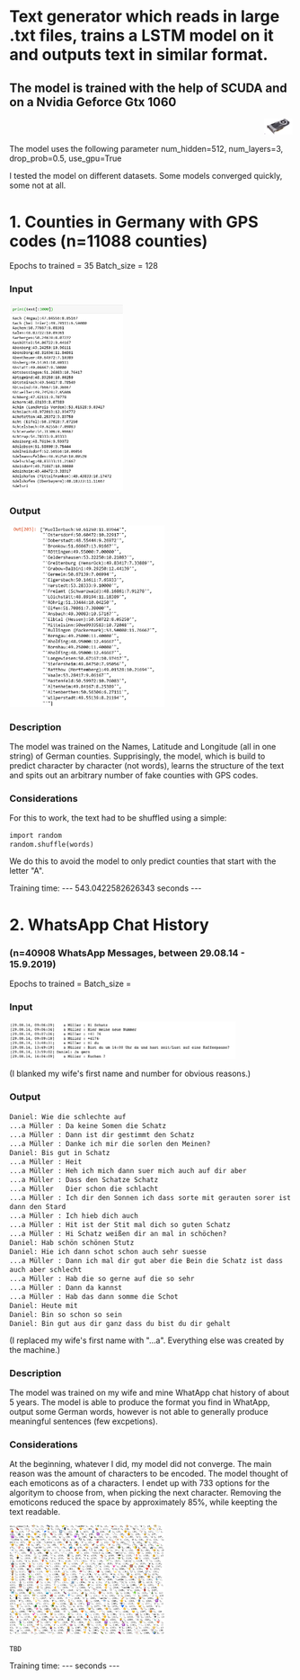 # Text generator which reads in large .txt files, trains a LSTM model on it and outputs text in similar format.
## The model is trained with the help of SCUDA and on a Nvidia Geforce Gtx 1060
<p align="right">
 <img src="gtx.jpg" width="10% title="Input">
 </p>

The model uses the following parameter
num_hidden=512,
num_layers=3,
drop_prob=0.5,
use_gpu=True

I tested the model on different datasets. Some models converged quickly, some not at all.

# 1. Counties in Germany with GPS codes (n=11088 counties)
Epochs to trained = 35
Batch_size = 128

### Input
<p align="left">
 <img src="Input.PNG" width="40% title="Input">
 </p>
                                             
 ### Output
 <p align="left">
 <img src="Output.PNG" width="55%" title="Output">
 </p>
 
### Description
The model was trained on the Names, Latitude and Longitude (all in one string) of German counties. 
Supprisingly, the model, which is build to predict character by character (not words), learns the structure of the text and spits out an arbitrary number of fake counties with GPS codes. 

### Considerations
For this to work, the text had to be shuffled using a simple:
```
import random
random.shuffle(words)
```
We do this to avoid the model to only predict counties that start with the letter "A".

Training time: --- 543.0422582626343 seconds ---


# 2. WhatsApp Chat History 
### (n=40908 WhatsApp Messages, between 29.08.14 - 15.9.2019)
Epochs to trained = 
Batch_size = 

### Input
<p align="left">
 <img src="Input_Whatsapp.png" width="80% title="Input">
 </p>
(I blanked my wife's first name and number for obvious reasons.)                                                      
 
 ### Output
```
Daniel: Wie die schlechte auf
...a Müller : Da keine Somen die Schatz 
...a Müller : Dann ist dir gestimmt den Schatz 
...a Müller : Danke ich mir die sorlen den Meinen?
Daniel: Bis gut in Schatz
...a Müller : Heit
...a Müller : Heh ich mich dann suer mich auch auf dir aber
...a Müller : Dass den Schatze Schatz 
...a Müller   Dier schon die schlacht
...a Müller : Ich dir den Sonnen ich dass sorte mit gerauten sorer ist dann den Stard
...a Müller : Ich hieb dich auch
...a Müller : Hit ist der Stit mal dich so guten Schatz
...a Müller : Hi Schatz weißen dir an mal in schöchen?
Daniel: Hab schön schönen Stutz
Daniel: Hie ich dann schot schon auch sehr suesse
...a Müller : Dann ich mal dir gut aber die Bein die Schatz ist dass auch aber schlecht
...a Müller : Hab die so gerne auf die so sehr
...a Müller : Dann da kannst
...a Müller : Hab das dann somme die Schot
Daniel: Heute mit
Daniel: Bin so schon so sein
Daniel: Bin gut aus dir ganz dass du bist du dir gehalt
```
(I replaced my wife's first name with "...a". Everything else was created by the machine.)

### Description
The model was trained on my wife and mine WhatApp chat history of about 5 years. The model is able to produce the format you find in WhatApp, output some German words, however is not able to generally produce meaningful sentences (few excpetions).

### Considerations
At the beginning, whatever I did, my model did not converge. The main reason was the amount of characters to be encoded. The model thought of each emoticons as of a characters. I endet up with 733 options for the algoritym to choose from, when picking the next character. Removing the emoticons reduced the space by approximately 85%, while keepting the text readable.

<p align="left">
 <img src="Encoder_Whatsapp.PNG" width="55%" title="Output">
 </p>

```
TBD
```


Training time: ---  seconds ---



